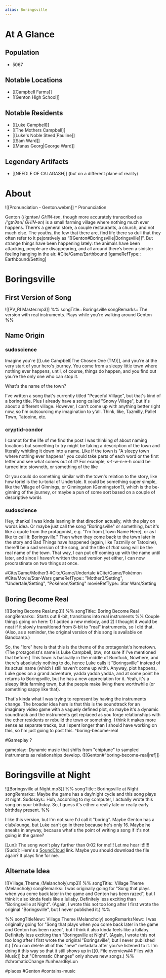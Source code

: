 ```yaml
---
alias: Boringsville
---
```

# At A Glance
## Population
- 5067

## Notable Locations
- [[Campbell Farms]]
- [[Genton High School]]

## Notable Residents
- [[Luke Campbell]]
- [[The Mothers Campbell]]
- [[Luke's Noble Steed|Pauline]]
- [[Sam Ward]]
- [[Manas Georg|George Ward]]

## Legendary Artifacts
- [[NEEDLE OF CALAGASH]] (but on a different plane of reality)

# About

![[Pronunciation - Genton.webm]]
\^ Pronunciation

Genton (/‘gɪntən/ *GHIN-tən*, though more accurately transcribed as /'gɪnʔən/ *GHIN-ən*) is a small farming village where nothing much ever happens. There’s a general store, a couple restaurants, a church, and not much else. The youths, the few that there are, find life there so dull that they often refer to it pejoratively as “[[Genton#Boringsville|Boringsville]]”. But strange things have been happening lately: the animals have been attacking, people are disappearing, and all around there’s been a sinister feeling hanging in the air. #Cite/Game/Earthbound [gameRefType:: Earthbound/Setting]

# Boringsville
## First Version of Song
![[PV_RI Master.mp3]]
%%
songTitle:: Boringsville
songRemarks:: The version with real instruments. Plays while you're walking around Genton
%%
## Name Origin
### sudoscience
Imagine you're [[Luke Campbell|The Chosen One (TM)]], and you're at the very start of your hero's journey. You come from a sleepy little town where nothing ever happens, until, of course, things do happen, and you find out you're the only one who can stop it.

What's the name of the town?

I've written a song that's currently titled "Peaceful Village", but that's kind of a boring title. Plus I already have a song called "Snowy Village", but it's about a different village. However, I can't come up with anything better right now, so I'm outsourcing my imagination to y'all. Think, like, Tazmilly, Pallet Town, Tatooine, etc.

### cryptid-condor
I cannot for the life of me find the post I was thinking of about naming locations but something to try might be taking a description of the town and literally whittling it down into a name. Like if the town is "A sleepy town where nothing ever happens" you could take parts of each word or the first letter and see what comes out of it? For example, s-t-w-n-e-h could be turned into stowneth, or something of the like

Or you could do something similar with the town's relation to the story, like how toriel is the tu-torial of Undertale. It could be something super simple, like the Village of Ginnings, or Ginningston (Genningston?), which is the be-ginning of the journey, or maybe a pun of some sort based on a couple of descriptive words

### sudoscience
Hey, thanks! I was kinda leaning in that direction actually, with the play on words idea. Or maybe just call the song "Boringsville" or something, but it's like a quote from the protagonist, e.g. "I'm from \[Town Name Here], or as I like to call it: Boringsville." Then when they come back to the town later in the story and Bad Things have happened (again, like Tazmilly or Tatooine), there'll be a sad version of the song, and the title of _that_ song will be the real name of the town. That way, I can put off coming up with the name until later, and since I haven't written the sad version yet either, I can now procrastinate on two things at once.

#Cite/Game/Mother3 #Cite/Game/Undertale #Cite/Game/Pokémon #Cite/Movie/Star-Wars
gameRefType:: "Mother3/Setting", "Undertale/Setting", "Pokémon/Setting"
movieRefType:: Star Wars/Setting

## Boring Become Real
![[Boring Become Real.mp3]]
%%
songTitle:: Boring Become Real
songRemarks:: Starts out 8-bit, transitions into real instruments
%%
Couple things going on here: 1) I added a new melody, and 2) I thought it would be neat if it slowly transitioned from 8-bit to "real" instruments, so I did that. (Also, as a reminder, the original version of this song is available on Bandcamp.)

So, the "lore" here is that this is the theme of the protagonist's hometown. (The protagonist's name is Luke Campbell, btw; not sure if I've mentioned that before.) This town is basically in the middle of Bumfuck, Nowhere, and there's absolutely nothing to do, hence Luke calls it "Boringsville" instead of its actual name (which I still haven't come up with). Anyway, plot happens, Luke goes on a grand adventure, yadda yadda yadda, and at some point he returns to Boringsville, but he has a new appreciation for it. Yeah, it's a sleepy little farming town, but the people make living there worthwhile (or something sappy like that).

That's kinda what I was trying to represent by having the instruments change. The broader idea here is that this is the soundtrack for an imaginary video game with a vaguely defined plot, so maybe it's a dynamic soundtrack and the instruments get replaced as you forge relationships with the other residents or rebuild the town or something. I think it makes more sense as separate tracks, but I spent longer than I should have working on this, so I'm just going to post this.
^boring-become-real

#Gameplay ?

gameplay:: Dynamic music that shifts from "chiptune" to sampled instruments as relationships develop. ([[Genton#^boring-become-real|ref]])

# Boringsville at Night
![[Boringsville at Night.mp3]]
%%
songTitle:: Boringsville at Night
songRemarks:: Maybe the game has a day/night cycle and this song plays at night.
Sudosays:: Huh, according to my computer, I actually wrote this song on your birthday. So, I guess it's either a really late or really early birthday present.
%%

I like this version, but I'm not sure I'd call it "boring". Maybe Genton has a club/lounge, but Luke can't go in there because he's only 16. Maybe he sneaks in anyway, because what's the point of writing a song if it's not going in the game?

[Lun]: The song won't play further than 0:02 for me!!! Let me hear it!!!!!
[Sudo]: Here's a [SoundCloud](https://soundcloud.com/tagohd/boringsville-at-night/s-LbVe8duHr3Y?si=f4442dc81e304133a104ef06eaea22bd&utm_source=clipboard&utm_medium=text&utm_campaign=social_sharing) link. Maybe you should download the file again? It plays fine for me.

## Alternate Idea
![[Village_Theme_(Melancholy).mp3]]
%%
songTitle:: Village Theme (Melancholy)
songRemarks:: I was originally going for "Song that plays when you come back later in the game and Genton has been razed", but I think it also kinda feels like a lullaby. Definitely less exciting than "Boringsville at Night". (Again, I wrote this not too long after I first wrote the original "Boringsville", but I never published it.)
%%

%%
songTitleNew:: Village Theme (Melancholy)
songRemarksNew:: I was originally going for "Song that plays when you come back later in the game and Genton has been razed", but I think it also kinda feels like a lullaby. Definitely less exciting than "Boringsville at Night". (Again, I wrote this not too long after I first wrote the original "Boringsville", but I never published it.) (You can delete all of this "new" metadata after you've listened to it. I'm doing it this way so that it still shows up in [[0. File overview#4 Files with Music]] but "Chromatic Changes" only shows new songs.)
%%
#chromaticChange #unheardByLun 

#places #Genton #contains-music 